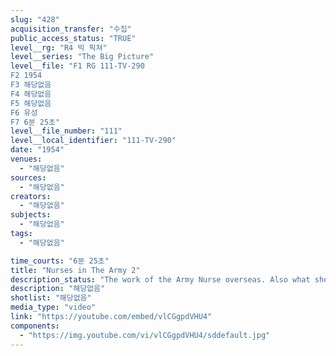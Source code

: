 ```yaml
---
slug: "428"
acquisition_transfer: "수집"
public_access_status: "TRUE"
level__rg: "R4 빅 픽쳐"
level__series: "The Big Picture"
level__file: "F1 RG 111-TV-290
F2 1954
F3 해당없음
F4 해당없음
F5 해당없음
F6 유성
F7 6분 25초"
level__file_number: "111"
level__local_identifier: "111-TV-290"
date: "1954"
venues: 
  - "해당없음"
sources: 
  - "해당없음"
creators: 
  - "해당없음"
subjects: 
  - "해당없음"
tags: 
  - "해당없음"

time_courts: "6분 25초"
title: "Nurses in The Army 2"
description_status: "The work of the Army Nurse overseas. Also what she thinks and feels and how she spends her leisure time."
description: "해당없음"
shotlist: "해당없음"
media_type: "video"
link: "https://youtube.com/embed/vlCGgpdVHU4"
components: 
  - "https://img.youtube.com/vi/vlCGgpdVHU4/sddefault.jpg"
---
```

